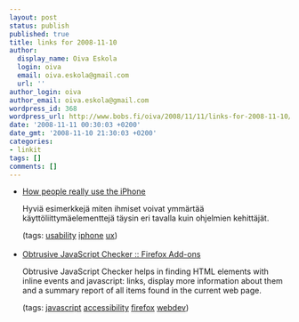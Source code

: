 ```yaml
---
layout: post
status: publish
published: true
title: links for 2008-11-10
author:
  display_name: Oiva Eskola
  login: oiva
  email: oiva.eskola@gmail.com
  url: ''
author_login: oiva
author_email: oiva.eskola@gmail.com
wordpress_id: 368
wordpress_url: http://www.bobs.fi/oiva/2008/11/11/links-for-2008-11-10/
date: '2008-11-11 00:30:03 +0200'
date_gmt: '2008-11-10 21:30:03 +0200'
categories:
- linkit
tags: []
comments: []
---
```

<ul class="delicious">
<li>
<div class="delicious-link"><a href="http://www.slideshare.net/createwithcontext/how-people-really-use-the-iphone-presentation/">How people really use the iPhone</a></div></p>
<div class="delicious-extended">Hyvi&auml; esimerkkej&auml; miten ihmiset voivat ymm&auml;rt&auml;&auml; k&auml;ytt&ouml;liittym&auml;elementtej&auml; t&auml;ysin eri tavalla kuin ohjelmien kehitt&auml;j&auml;t.</div></p>
<div class="delicious-tags">(tags: <a href="http://delicious.com/oiva/usability">usability</a> <a href="http://delicious.com/oiva/iphone">iphone</a> <a href="http://delicious.com/oiva/ux">ux</a>)</div><br />
            </li>
<li>
<div class="delicious-link"><a href="https://addons.mozilla.org/en-US/firefox/addon/9505">Obtrusive JavaScript Checker :: Firefox Add-ons</a></div></p>
<div class="delicious-extended">Obtrusive JavaScript Checker helps in finding HTML elements with inline events and javascript: links, display more information about them and a summary report of all items found in the current web page.</div></p>
<div class="delicious-tags">(tags: <a href="http://delicious.com/oiva/javascript">javascript</a> <a href="http://delicious.com/oiva/accessibility">accessibility</a> <a href="http://delicious.com/oiva/firefox">firefox</a> <a href="http://delicious.com/oiva/webdev">webdev</a>)</div><br />
            </li></ul>
